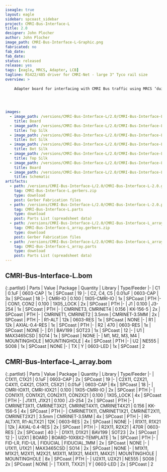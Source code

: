```yaml
---
iseagle: true
layout: eagle
sidebar: spcoast_sidebar
project: CMRI-Bus-Interface-L
title: 2.0
designer: John Plocher
author: John Plocher
image_path: CMRI-Bus-Interface-L-Graphic.png
fabricated: no
fab_date: 
fab_date: 
status: released
release: yes
tags: [eagle, MRCS, Adapter, LCB]
tagline: RS422/485 driver for CMRI-Net - large 3" Tyco rail size
overview: >
    
    Adapter board for interfacing with CMRI Bus traffic using MRCS ‘duino example code. Uses an optional onboard 555 to generate TX/RX enable based on processor I/O direction
    
    
    
    
images:
  - image_path: /versions/CMRI-Bus-Interface-L/2.0/CMRI-Bus-Interface-L-2.0.brd.png
    title: Board
  - image_path: /versions/CMRI-Bus-Interface-L/2.0/CMRI-Bus-Interface-L_array-2.0.top.brd.png
    title: Top Silk
  - image_path: /versions/CMRI-Bus-Interface-L/2.0/CMRI-Bus-Interface-L_array-2.0.bot.brd.png
    title: Bot Silk
  - image_path: /versions/CMRI-Bus-Interface-L/2.0/CMRI-Bus-Interface-L-2.0.bot.brd.png
    title: Bot Silk
  - image_path: /versions/CMRI-Bus-Interface-L/2.0/CMRI-Bus-Interface-L-2.0.top.brd.png
    title: Top Silk
  - image_path: /versions/CMRI-Bus-Interface-L/2.0/CMRI-Bus-Interface-L_array-2.0.brd.png
    title: Board
  - image_path: /versions/CMRI-Bus-Interface-L/2.0/CMRI-Bus-Interface-L-2.0.sch.png
    title: Schematic
artifacts:
  - path: /versions/CMRI-Bus-Interface-L/2.0/CMRI-Bus-Interface-L-2.0.gerbers.zip
    tag: CMRI-Bus-Interface-L.gerbers.zip
    type: download
    post: Gerber Fabrication files
  - path: /versions/CMRI-Bus-Interface-L/2.0/CMRI-Bus-Interface-L-2.0.parts.csv
    tag: CMRI-Bus-Interface-L.parts
    type: download
    post: Parts List (spreadsheet data)
  - path: /versions/CMRI-Bus-Interface-L/2.0/CMRI-Bus-Interface-L_array-2.0.gerbers.zip
    tag: CMRI-Bus-Interface-L_array.gerbers.zip
    type: download
    post: Gerber Fabrication files
  - path: /versions/CMRI-Bus-Interface-L/2.0/CMRI-Bus-Interface-L_array-2.0.parts.csv
    tag: CMRI-Bus-Interface-L_array.parts
    type: download
    post: Parts List (spreadsheet data)
---
```


## CMRI-Bus-Interface-L.bom

{:.partlist}
| Parts | Value | Package | Quantity | Library | Type/Feeder
|-
| C1 | 0.1uF | 0603-CAP | 1x | SPCoast | 19
|-
| C2, C4, C5 | 0.01uF | 0603-CAP | 3x | SPCoast | 18
|-
| CMRI-IO | 0.100 | 1X05-CMRI-IO | 1x | SPCoast | PTH
|-
| CON1, CON2 | 0.100 | 1X05_LOCK | 2x | SPCoast | PTH
|-
| J1 | 0.100 | J3-254 | 1x | SPCoast | PTH
|-
| CMRINET3, CMRINET4 | 0.156 | KK-156-5 | 2x | SPCoast | PTH
|-
| CMRINET1, CMRINET2 | 3.5mm | CMRINET-3.5MM | 2x | SPCoast | PTH
|-
| R1-ALT | 12k | 0603-RES | 1x | SPCoast | NONE
|-
| R1 | 12k | AXIAL-0.4-RES | 1x | SPCoast | PTH
|-
| R2 | 470 | 0603-RES | 1x | SPCoast | NONE
|-
| D1 | BAV199 | SOT23 | 1x | SPCoast | 12
|-
| U1 | MAX3465CSD | SO14 | 1x | SPCoast | NONE
|-
| M1, M2, M3, M4 | MOUNTINGHOLE | MOUNTINGHOLE | 4x | SPCoast | PTH
|-
| U2 | NE555 | SO08 | 1x | SPCoast | NONE
|-
| TX | Y | 0603-LED | 1x | SPCoast | 2

## CMRI-Bus-Interface-L_array.bom

{:.partlist}
| Parts | Value | Package | Quantity | Library | Type/Feeder
|-
| C1X11, C1X21 | 0.1uF | 0603-CAP | 2x | SPCoast | 19
|-
| C2X11, C2X21, C4X11, C4X21, C5X11, C5X21 | 0.01uF | 0603-CAP | 6x | SPCoast | 18
|-
| CMRI-IOX11, CMRI-IOX21 | 0.100 | 1X05-CMRI-IO | 2x | SPCoast | PTH
|-
| CON1X11, CON1X21, CON2X11, CON2X21 | 0.100 | 1X05_LOCK | 4x | SPCoast | PTH
|-
| J1X11, J1X21 | 0.100 | J3-254 | 2x | SPCoast | PTH
|-
| CMRINET3X11, CMRINET3X21, CMRINET4X11, CMRINET4X21 | 0.156 | KK-156-5 | 4x | SPCoast | PTH
|-
| CMRINET1X11, CMRINET1X21, CMRINET2X11, CMRINET2X21 | 3.5mm | CMRINET-3.5MM | 4x | SPCoast | PTH
|-
| R1-ALTX11, R1-ALTX21 | 12K | 0603-RES | 2x | SPCoast | NONE
|-
| R1X11, R1X21 | 12k | AXIAL-0.4-RES | 2x | SPCoast | PTH
|-
| R2X11, R2X21 | 470R | 0603-RES | 2x | SPCoast | 40
|-
| D1X11, D1X21 | BAV199 | SOT23 | 2x | SPCoast | 12
|-
| U2X1 | BOARD | BOARD-10X8X2-TEMPLATE | 1x | SPCoast | PTH
|-
| FID-LR, FID-UL | FIDUCIAL | FIDUCIAL_1MM | 2x | SPCoast | NONE
|-
| U1X11, U1X21 | MAX3465CSD | SO14 | 2x | SPCoast | NONE
|-
| M1X11, M1X21, M2X11, M2X21, M3X11, M3X21, M4X11, M4X21 | MOUNTINGHOLE | MOUNTINGHOLE | 8x | SPCoast | PTH
|-
| U2X11, U2X21 | NE555 | SO08 | 2x | SPCoast | NONE
|-
| TXX11, TXX21 | Y | 0603-LED | 2x | SPCoast | 2
